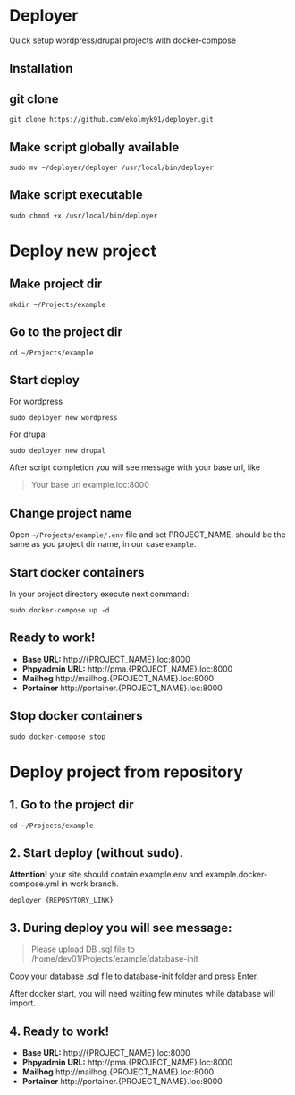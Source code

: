 Deployer
========

Quick setup wordpress/drupal projects with docker-compose

Installation
------------

## git clone

```
git clone https://github.com/ekolmyk91/deployer.git
```

## Make script globally available

```
sudo mv ~/deployer/deployer /usr/local/bin/deployer
```

## Make script executable

```
sudo chmod +x /usr/local/bin/deployer
```

Deploy new project
==================

## Make project dir
```
mkdir ~/Projects/example
```

## Go to the project dir 
```
cd ~/Projects/example
```
## Start deploy
For wordpress
```
sudo deployer new wordpress 
```

For drupal
```
sudo deployer new drupal 
```
After script completion you will see message with your base url, like 
> Your base url example.loc:8000

## Change project name

Open `~/Projects/example/.env` file and set PROJECT_NAME, should be the same as you project dir name, in our case `example`.

## Start docker containers
In your project directory execute next command:

```
sudo docker-compose up -d
```

## Ready to work!

* **Base URL:** http://{PROJECT_NAME}.loc:8000
* **Phpyadmin URL:** http://pma.{PROJECT_NAME}.loc:8000
* **Mailhog** http://mailhog.{PROJECT_NAME}.loc:8000
* **Portainer** http://portainer.{PROJECT_NAME}.loc:8000


## Stop docker containers

```
sudo docker-compose stop
```


Deploy project from repository
==============================

## 1. Go to the project dir 
```
cd ~/Projects/example   
```

## 2. Start deploy (without sudo).
**Attention!** your site should contain example.env and example.docker-compose.yml in work branch.

```
deployer {REPOSYTORY_LINK}
```

## 3. During deploy you will see message:
>Please upload DB .sql file to /home/dev01/Projects/example/database-init

Copy your database .sql file to database-init folder and press Enter.

After docker start, you will need waiting few minutes while database will import. 

## 4. Ready to work!

* **Base URL:** http://{PROJECT_NAME}.loc:8000
* **Phpyadmin URL:** http://pma.{PROJECT_NAME}.loc:8000
* **Mailhog** http://mailhog.{PROJECT_NAME}.loc:8000
* **Portainer** http://portainer.{PROJECT_NAME}.loc:8000







